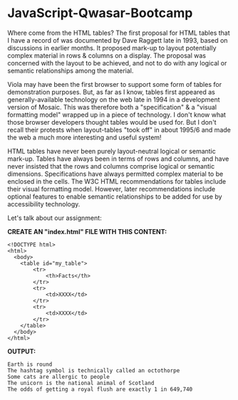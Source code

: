 # JavaScript-Qwasar-Bootcamp

Where come from the HTML tables? The first proposal for HTML tables that I have a record of was documented by Dave Raggett late in 1993, based on discussions in earlier months. It proposed mark-up to layout potentially complex material in rows & columns on a display. The proposal was concerned with the layout to be achieved, and not to do with any logical or semantic relationships among the material.

Viola may have been the first browser to support some form of tables for demonstration purposes. But, as far as I know, tables first appeared as generally-available technology on the web late in 1994 in a development version of Mosaic. This was therefore both a "specification" & a "visual formatting model" wrapped up in a piece of technology. I don't know what those browser developers thought tables would be used for. But I don't recall their protests when layout-tables "took off" in about 1995/6 and made the web a much more interesting and useful system!

HTML tables have never been purely layout-neutral logical or semantic mark-up. Tables have always been in terms of rows and columns, and have never insisted that the rows and columns comprise logical or semantic dimensions. Specifications have always permitted complex material to be enclosed in the cells. The W3C HTML recommendations for tables include their visual formatting model. However, later recommendations include optional features to enable semantic relationships to be added for use by accessibility technology.

Let's talk about our assignment:

  ****CREATE AN "index.html" FILE WITH THIS CONTENT:****
  
    <!DOCTYPE html>
    <html>
      <body>
        <table id="my_table">
            <tr>
                <th>Facts</th>
            </tr>
            <tr>
                <td>XXXX</td>
            </tr>
            <tr>
                <td>XXXX</td>
            </tr>
        </table>
      </body>
    </html>
    
  
****OUTPUT:****

    Earth is round
    The hashtag symbol is technically called an octothorpe
    Some cats are allergic to people
    The unicorn is the national animal of Scotland
    The odds of getting a royal flush are exactly 1 in 649,740
